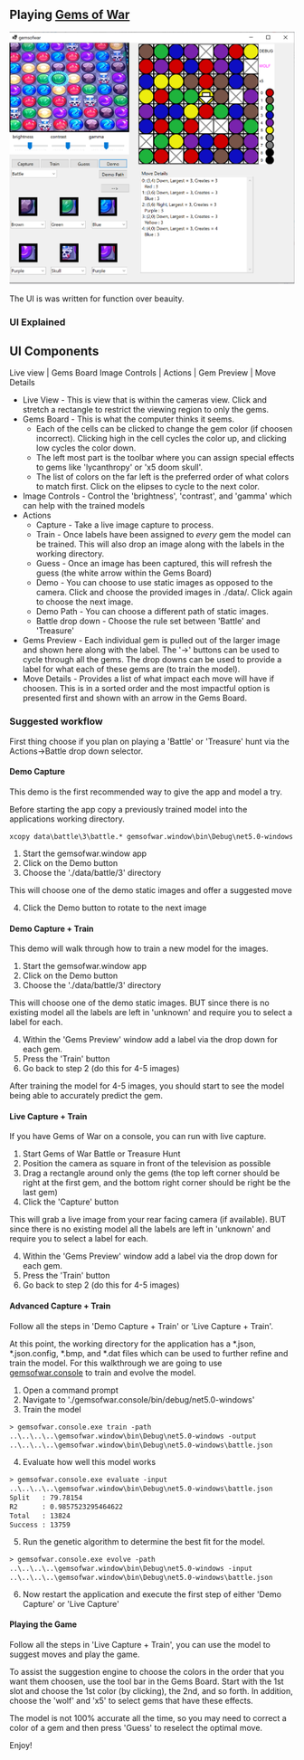 ## Playing [Gems of War](https://gemsofwar.com/)

![game play](https://github.com/speedyjeff/gemsofwar/blob/master/images/winapp.png)

The UI is was written for function over beauity.  

### UI Explained

UI Components
-------------
Live view | Gems Board
Image Controls |
Actions |
Gem Preview | Move Details

 - Live View - This is view that is within the cameras view. Click and stretch a rectangle to restrict the viewing region to only the gems.
 - Gems Board - This is what the computer thinks it seems.
   - Each of the cells can be clicked to change the gem color (if choosen incorrect).  Clicking high in the cell cycles the color up, and clicking low cycles the color down.
   - The left most part is the toolbar where you can assign special effects to gems like 'lycanthropy' or 'x5 doom skull'.
   - The list of colors on the far left is the preferred order of what colors to match first.  Click on the elipses to cycle to the next color.
 - Image Controls - Control the 'brightness', 'contrast', and 'gamma' which can help with the trained models
 - Actions
   - Capture - Take a live image capture to process.
   - Train - Once labels have been assigned to _every_ gem the model can be trained.  This will also drop an image along with the labels in the working directory.
   - Guess - Once an image has been captured, this will refresh the guess (the white arrow within the Gems Board)
   - Demo - You can choose to use static images as opposed to the camera.  Click and choose the provided images in ./data/.  Click again to choose the next image.
   - Demo Path - You can choose a different path of static images.
   - Battle drop down - Choose the rule set between 'Battle' and 'Treasure'
 - Gems Preview - Each individual gem is pulled out of the larger image and shown here along with the label.  The '->' buttons can be used to cycle through all the gems.  The drop downs can be used to provide a label for what each of these gems are (to train the model).
 - Move Details - Provides a list of what impact each move will have if choosen.  This is in a sorted order and the most impactful option is presented first and shown with an arrow in the Gems Board.

### Suggested workflow

First thing choose if you plan on playing a 'Battle' or 'Treasure' hunt via the Actions->Battle drop down selector.

#### Demo Capture

This demo is the first recommended way to give the app and model a try.

Before starting the app copy a previously trained model into the applications working directory.

```
xcopy data\battle\3\battle.* gemsofwar.window\bin\Debug\net5.0-windows
```

1. Start the gemsofwar.window app
2. Click on the Demo button
3. Choose the './data/battle/3' directory

This will choose one of the demo static images and offer a suggested move

4. Click the Demo button to rotate to the next image

#### Demo Capture + Train

This demo will walk through how to train a new model for the images.

1. Start the gemsofwar.window app
2. Click on the Demo button
3. Choose the './data/battle/3' directory

This will choose one of the demo static images.  BUT since there is no existing model all the labels are left in 'unknown' and require you to select a label for each.

4. Within the 'Gems Preview' window add a label via the drop down for each gem.
5. Press the 'Train' button
6. Go back to step 2 (do this for 4-5 images)

After training the model for 4-5 images, you should start to see the model being able to accurately predict the gem.

#### Live Capture + Train

If you have Gems of War on a console, you can run with live capture.

1. Start Gems of War Battle or Treasure Hunt
2. Position the camera as square in front of the television as possible
3. Drag a rectangle around only the gems (the top left corner should be right at the first gem, and the bottom right corner should be right be the last gem)
4. Click the 'Capture' button

This will grab a live image from your rear facing camera (if available).  BUT since there is no existing model all the labels are left in 'unknown' and require you to select a label for each.

4. Within the 'Gems Preview' window add a label via the drop down for each gem.
5. Press the 'Train' button
6. Go back to step 2 (do this for 4-5 images)

#### Advanced Capture + Train

Follow all the steps in 'Demo Capture + Train' or 'Live Capture + Train'.

At this point, the working directory for the application has a *.json, *.json.config, *.bmp, and *.dat files which can be used to further refine and train the model.  For this walkthrough we are going to use [gemsofwar.console](https://github.com/speedyjeff/gemsofwar/blob/master/gemsofwar.console/readme.md) to train and evolve the model.

1. Open a command prompt
2. Navigate to './gemsofwar.console/bin/debug/net5.0-windows'
3. Train the model

```
> gemsofwar.console.exe train -path ..\..\..\..\gemsofwar.window\bin\Debug\net5.0-windows -output ..\..\..\..\gemsofwar.window\bin\Debug\net5.0-windows\battle.json
```

4. Evaluate how well this model works

```
> gemsofwar.console.exe evaluate -input ..\..\..\..\gemsofwar.window\bin\Debug\net5.0-windows\battle.json
Split   : 79.78154
R2      : 0.9857523295464622
Total   : 13824
Success : 13759
```

5. Run the genetic algorithm to determine the best fit for the model.

```
> gemsofwar.console.exe evolve -path ..\..\..\..\gemsofwar.window\bin\Debug\net5.0-windows -input ..\..\..\..\gemsofwar.window\bin\Debug\net5.0-windows\battle.json
```

6. Now restart the application and execute the first step of either 'Demo Capture' or 'Live Capture'

#### Playing the Game

Follow all the steps in 'Live Capture + Train', you can use the model to suggest moves and play the game.

To assist the suggestion engine to choose the colors in the order that you want them choosen, use the tool bar in the Gems Board.  Start with the 1st slot and choose the 1st color (by clicking), the 2nd, and so forth.  In addition, choose the 'wolf' and 'x5' to select gems that have these effects.

The model is not 100% accurate all the time, so you may need to correct a color of a gem and then press 'Guess' to reselect the optimal move.

Enjoy!


